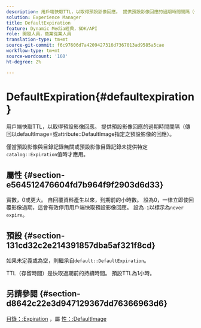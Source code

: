 ```yaml
---
description: 用戶端快取TTL，以取得預設影像回應。 提供預設影像回應的過期時間間隔（傳回以defaultImage=或屬性DefaultImage指定之預設影像的回應）。
solution: Experience Manager
title: DefaultExpiration
feature: Dynamic Media經典，SDK/API
role: 開發人員，商業從業人員
translation-type: tm+mt
source-git-commit: f6c97606d7a4209427316d7367013ad9585a5cae
workflow-type: tm+mt
source-wordcount: '160'
ht-degree: 2%

---
```



# DefaultExpiration{#defaultexpiration}

用戶端快取TTL，以取得預設影像回應。 提供預設影像回應的過期時間間隔（傳回以defaultImage=或attribute::DefaultImage指定之預設影像的回應）。

僅當預設影像與目錄記錄無關或預設影像目錄記錄未提供特定`catalog::Expiration`值時才應用。

## 屬性 {#section-e564512476604fd7b964f9f2903d6d33}

實數，0或更大。 自回覆資料產生以來，到期前的小時數。 設為0，一律立即使回覆影像過期，這會有效停用用戶端快取預設影像回應。 設為`-1`以標示為`never expire`。

## 預設 {#section-131cd32c2e214391857dba5af321f8cd}

如果未定義或為空，則繼承自`default::DefaultExpiration`。

TTL（存留時間）是快取過期前的持續時間。 預設TTL為1小時。

## 另請參閱 {#section-d8642c22e3d947129367dd76366963d6}

[目錄：:Expiration](../../../../../is-api/image-catalog/image-serving-api-ref/c-image-catalog-reference/c-image-svg-data-reference/c-svg-data-reference/r-expiration-svg.md#reference-a7afd668ecbb4d2da65d86259aa6a28a) ，屬 [性：:DefaultImage](../../../../../is-api/image-catalog/image-serving-api-ref/c-image-catalog-reference/c-attributes-reference/r-is-cat-defaultimage.md#reference-8e9900e129f54ed68462a3c2fc3bc433)
